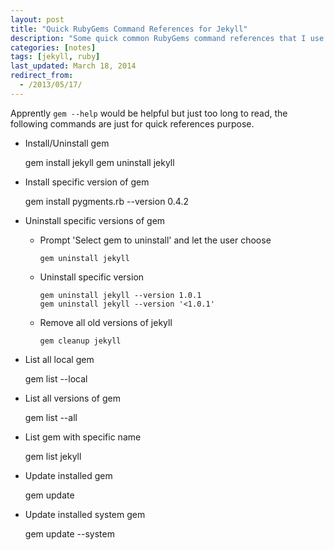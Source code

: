 ```yaml
---
layout: post
title: "Quick RubyGems Command References for Jekyll"
description: "Some quick common RubyGems command references that I use for maintaining my Jekyll site 'yizeng.me'."
categories: [notes]
tags: [jekyll, ruby]
last_updated: March 18, 2014
redirect_from:
  - /2013/05/17/
---
```

Apprently `gem --help` would be helpful but just too long to read, the following commands are just for quick references purpose.

- Install/Uninstall gem

  	gem install jekyll
  	gem uninstall jekyll

- Install specific version of gem

  	gem install pygments.rb --version 0.4.2

- Uninstall specific versions of gem

	+ Prompt 'Select gem to uninstall' and let the user choose

		  gem uninstall jekyll

	+ Uninstall specific version

		  gem uninstall jekyll --version 1.0.1
		  gem uninstall jekyll --version '<1.0.1'

	+ Remove all old versions of jekyll

		  gem cleanup jekyll

- List all local gem

  	gem list --local

- List all versions of gem

  	gem list --all

- List gem with specific name

  	gem list jekyll

- Update installed gem

  	gem update

- Update installed system gem

  	gem update --system
